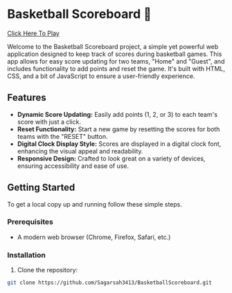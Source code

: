 # Basketball Scoreboard 🏀

[Click Here To Play](https://basketballscoreboard21.netlify.app/)

Welcome to the Basketball Scoreboard project, a simple yet powerful web application designed to keep track of scores during basketball games. This app allows for easy score updating for two teams, "Home" and "Guest", and includes functionality to add points and reset the game. It's built with HTML, CSS, and a bit of JavaScript to ensure a user-friendly experience.

## Features

- **Dynamic Score Updating:** Easily add points (1, 2, or 3) to each team's score with just a click.
- **Reset Functionality:** Start a new game by resetting the scores for both teams with the "RESET" button.
- **Digital Clock Display Style:** Scores are displayed in a digital clock font, enhancing the visual appeal and readability.
- **Responsive Design:** Crafted to look great on a variety of devices, ensuring accessibility and ease of use.

## Getting Started

To get a local copy up and running follow these simple steps.

### Prerequisites

- A modern web browser (Chrome, Firefox, Safari, etc.)

### Installation

1. Clone the repository:

```sh
git clone https://github.com/Sagarsah3413/BasketballScoreboard.git








```

